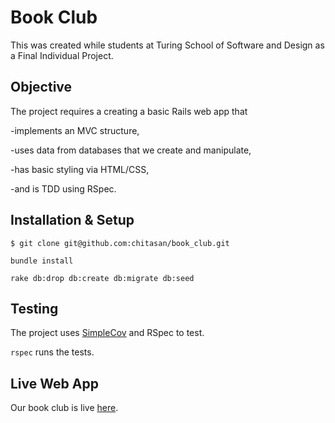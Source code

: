 # Book Club

This was created while students at Turing School of Software and Design as a Final Individual Project. 

## Objective
The project requires a creating a basic Rails web app that 

  -implements an MVC structure,
  
  -uses data from databases that we create and manipulate,
  
  -has basic styling via HTML/CSS,
  
  -and is TDD using RSpec.

## Installation & Setup
`$ git clone git@github.com:chitasan/book_club.git`

`bundle install`

`rake db:drop db:create db:migrate db:seed`

## Testing
The project uses <a href="https://github.com/colszowka/simplecov"> SimpleCov</a> and <a href="https://github.com/rspec/rspec"> </a>RSpec to test. 

`rspec` runs the tests.

## Live Web App
Our book club is live <a href="https://peaceful-journey-37079.herokuapp.com/"> here</a>. 


